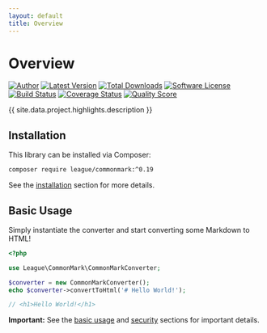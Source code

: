 ```yaml
---
layout: default
title: Overview
---
```


# Overview

[![Author](https://img.shields.io/badge/author-@colinodell-blue.svg?style=flat-square)](https://twitter.com/colinodell)
[![Latest Version](https://img.shields.io/packagist/v/league/commonmark.svg?style=flat-square)](https://packagist.org/packages/league/commonmark)
[![Total Downloads](https://img.shields.io/packagist/dt/league/commonmark.svg?style=flat-square)](https://packagist.org/packages/league/commonmark)
[![Software License](https://img.shields.io/badge/License-BSD--3-brightgreen.svg?style=flat-square)](LICENSE)
[![Build Status](https://img.shields.io/travis/thephpleague/commonmark/master.svg?style=flat-square)](https://travis-ci.org/thephpleague/commonmark)
[![Coverage Status](https://img.shields.io/scrutinizer/coverage/g/thephpleague/commonmark.svg?style=flat-square)](https://scrutinizer-ci.com/g/thephpleague/commonmark/code-structure)
[![Quality Score](https://img.shields.io/scrutinizer/g/thephpleague/commonmark.svg?style=flat-square)](https://scrutinizer-ci.com/g/thephpleague/commonmark)

{{ site.data.project.highlights.description }}

## Installation

This library can be installed via Composer:

~~~bash
composer require league/commonmark:^0.19
~~~

See the [installation](/0.19/installation/) section for more details.

## Basic Usage

Simply instantiate the converter and start converting some Markdown to HTML!

~~~php
<?php

use League\CommonMark\CommonMarkConverter;

$converter = new CommonMarkConverter();
echo $converter->convertToHtml('# Hello World!');

// <h1>Hello World!</h1>
~~~

<i class="fa fa-exclamation-triangle"></i>
**Important:** See the [basic usage](/0.19/basic-usage/) and [security](/0.19/security/) sections for important details.
